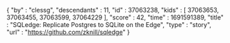 {
  "by" : "clessg",
  "descendants" : 11,
  "id" : 37063238,
  "kids" : [ 37063653, 37063455, 37063599, 37064229 ],
  "score" : 42,
  "time" : 1691591389,
  "title" : "SQLedge: Replicate Postgres to SQLite on the Edge",
  "type" : "story",
  "url" : "https://github.com/zknill/sqledge"
}
